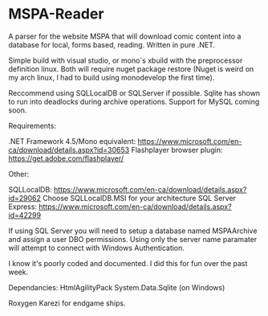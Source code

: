 # MSPA-Reader
A parser for the website MSPA that will download comic content into a database for local, forms based, reading. Written in pure .NET.

Simple build with visual studio, or mono`s xbuild with the preprocessor definition linux. Both will require nuget package restore (Nuget is weird on my arch linux, I had to build using monodevelop the first time).

Reccommend using SQLLocalDB or SQLServer if possible. Sqlite has shown to run into deadlocks during archive operations. Support for MySQL coming soon.

Requirements:

.NET Framework 4.5/Mono equivalent: https://www.microsoft.com/en-ca/download/details.aspx?id=30653
Flashplayer browser plugin: https://get.adobe.com/flashplayer/

Other:

SQLLocalDB: https://www.microsoft.com/en-ca/download/details.aspx?id=29062 Choose SQLLocalDB.MSI for your architecture
SQL Server Express: https://www.microsoft.com/en-ca/download/details.aspx?id=42299

If using SQL Server you will need to setup a database named MSPAArchive and assign a user DBO permissions. Using only the server name paramater will attempt to connect with Windows Authentication.

I know it's poorly coded and documented. I did this for fun over the past week.

Dependancies:
HtmlAgilityPack
System.Data.Sqlite (on Windows)

Roxygen Karezi for endgame ships.